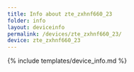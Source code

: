 ```yaml
---
title: Info about zte_zxhnf660_23
folder: info
layout: deviceinfo
permalink: /devices/zte_zxhnf660_23/
device: zte_zxhnf660_23
---
```

{% include templates/device_info.md %}
